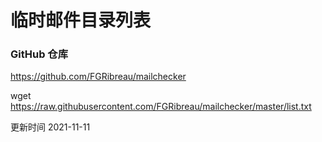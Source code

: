 # 临时邮件目录列表

### GitHub 仓库
https://github.com/FGRibreau/mailchecker

wget https://raw.githubusercontent.com/FGRibreau/mailchecker/master/list.txt

更新时间 2021-11-11